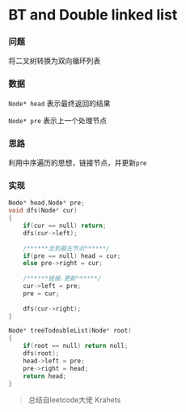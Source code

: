# BT and Double linked list

### 问题

将二叉树转换为双向循环列表

### 数据

`Node* head` 表示最终返回的结果

`Node* pre` 表示上一个处理节点

### 思路

利用中序遍历的思想，链接节点，并更新`pre`

### 实现

```c++
Node* head,Node* pre;
void dfs(Node* cur)
{
    if(cur == null) return;
    dfs(cur->left);
    
    /******走到最左节点******/
    if(pre == null) head = cur;
    else pre->right = cur;
    
    /******链接.更新******/
    cur->left = pre;
    pre = cur;
    
    dfs(cur->right);
}

Node* treeTodoubleList(Node* root)
{
    if(root == null) return null;
    dfs(root);
    head->left = pre;
    pre->right = head;
    return head;
}
```

> 总结自leetcode大佬 Krahets